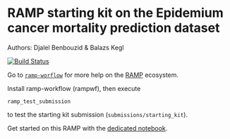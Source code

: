 # RAMP starting kit on the Epidemium cancer mortality prediction dataset

Authors: Djalel Benbouzid & Balazs Kegl

[![Build Status](https://travis-ci.org/ramp-kits/epidemium2_cancer_mortality.svg?branch=master)](https://travis-ci.org/ramp-kits/epidemium2_cancer_mortality)

Go to [`ramp-worflow`](https://github.com/paris-saclay-cds/ramp-workflow) for more help on the [RAMP](http:www.ramp.studio) ecosystem.

Install ramp-workflow (rampwf), then execute

```
ramp_test_submission
```

to test the starting kit submission (`submissions/starting_kit`).

Get started on this RAMP with the [dedicated notebook](epidemium2_cancer_mortality_starting_kit.ipynb).
